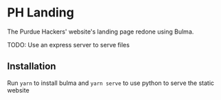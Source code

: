 # PH Landing

The Purdue Hackers' website's landing page redone using Bulma.

TODO: Use an express server to serve files

## Installation

Run `yarn` to install bulma and `yarn serve` to use python to serve the static website
